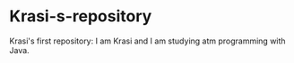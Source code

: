 # Krasi-s-repository
Krasi's first repository: 
I am Krasi and I am studying atm  programming with Java. 
